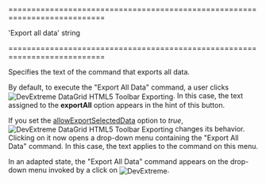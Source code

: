 <!--**
/*-------------------------------------------
    Auto-generated file. Do not modify.
-------------------------------------------

**-->
===========================================================================
<!--default-->'Export all data'<!--/default-->
<!--type-->string<!--/type-->
===========================================================================

<!--shortDescription-->
Specifies the text of the command that exports all data.
<!--/shortDescription-->

<!--fullDescription-->
By default, to execute the "Export All Data" command, a user clicks <img src="/Content/images/doc/17_2/DataGrid/icons/toolbar_export.png" alt="DevExtreme DataGrid HTML5 Toolbar Exporting" style="vertical-align:middle"/>. In this case, the text assigned to the **exportAll** option appears in the hint of this button.

If you set the [allowExportSelectedData](/Documentation/ApiReference/UI_Widgets/dxDataGrid/Configuration/export/#allowExportSelectedData) option to *true*, <img src="/Content/images/doc/17_2/DataGrid/icons/toolbar_export.png" alt="DevExtreme DataGrid HTML5 Toolbar Exporting" style="vertical-align:middle"/> changes its behavior. Clicking on it now opens a drop-down menu containing the "Export All Data" command. In this case, the text applies to the command on this menu.

In an adapted state, the "Export All Data" command appears on the drop-down menu invoked by a click on <img src="/Content/images/doc/17_2/DataGrid/icons/adaptiveEllipsis.png" alt="DevExtreme" style="vertical-align:middle"/>.
<!--/fullDescription-->